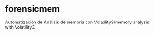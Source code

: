 # forensicmem
Automatización de Análisis de memoria con Volatility3/memory analysis with Volatility3.
